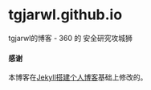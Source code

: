 # tgjarwl.github.io
tgjarwl的博客 - 360 的 安全研究攻城狮

#### 感谢   

本博客在[Jekyll搭建个人博客](http://baixin.io/2016/10/jekyll_tutorials1/)基础上修改的。
